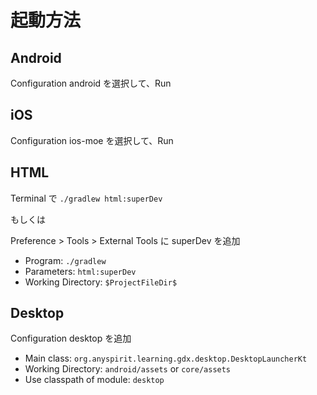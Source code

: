 # 起動方法

## Android

Configuration android を選択して、Run

## iOS

Configuration ios-moe を選択して、Run

## HTML

Terminal で `./gradlew html:superDev`

もしくは

Preference > Tools > External Tools に superDev を追加

- Program: `./gradlew`
- Parameters: `html:superDev`
- Working Directory: `$ProjectFileDir$`

## Desktop

Configuration desktop を追加

- Main class: `org.anyspirit.learning.gdx.desktop.DesktopLauncherKt`
- Working Directory: `android/assets` or `core/assets`
- Use classpath of module: `desktop`
